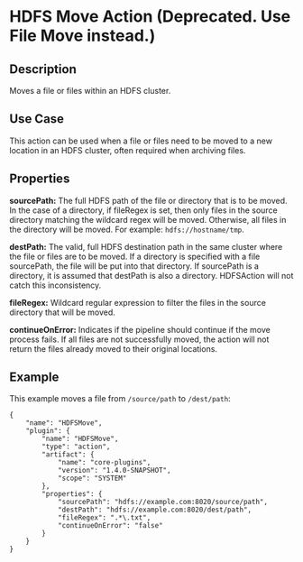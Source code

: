 # HDFS Move Action (Deprecated. Use File Move instead.)


Description
-----------
Moves a file or files within an HDFS cluster.


Use Case
--------
This action can be used when a file or files need to be moved to a new location in an HDFS cluster, 
often required when archiving files.


Properties
----------
**sourcePath:** The full HDFS path of the file or directory that is to be moved. In the case of a directory, if
fileRegex is set, then only files in the source directory matching the wildcard regex will be moved.
Otherwise, all files in the directory will be moved. For example: `hdfs://hostname/tmp`.

**destPath:** The valid, full HDFS destination path in the same cluster where the file or files are to be moved.
If a directory is specified with a file sourcePath, the file will be put into that directory. If sourcePath is
a directory, it is assumed that destPath is also a directory. HDFSAction will not catch this inconsistency.

**fileRegex:** Wildcard regular expression to filter the files in the source directory that will be moved.

**continueOnError:** Indicates if the pipeline should continue if the move process fails. If all files are not 
successfully moved, the action will not return the files already moved to their original locations.


Example
-------
This example moves a file from `/source/path` to `/dest/path`:

    {
        "name": "HDFSMove",
        "plugin": {
            "name": "HDFSMove",
            "type": "action",
            "artifact": {
                "name": "core-plugins",
                "version": "1.4.0-SNAPSHOT",
                "scope": "SYSTEM"
            },
            "properties": {
                "sourcePath": "hdfs://example.com:8020/source/path",
                "destPath": "hdfs://example.com:8020/dest/path",
                "fileRegex": ".*\.txt",
                "continueOnError": "false"
            }
        }
    }
